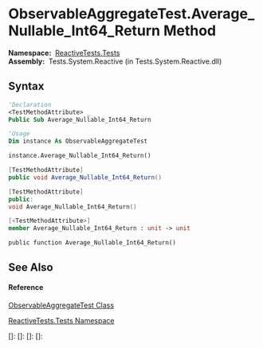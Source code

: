 # ObservableAggregateTest.Average\_Nullable\_Int64\_Return Method

**Namespace:**  [ReactiveTests.Tests](ReactiveTests.Tests\ReactiveTests.Tests.md)  
**Assembly:**  Tests.System.Reactive (in Tests.System.Reactive.dll)

## Syntax

```vb
'Declaration
<TestMethodAttribute> _
Public Sub Average_Nullable_Int64_Return
```

```vb
'Usage
Dim instance As ObservableAggregateTest

instance.Average_Nullable_Int64_Return()
```

```csharp
[TestMethodAttribute]
public void Average_Nullable_Int64_Return()
```

```c++
[TestMethodAttribute]
public:
void Average_Nullable_Int64_Return()
```

```fsharp
[<TestMethodAttribute>]
member Average_Nullable_Int64_Return : unit -> unit 
```

```jscript
public function Average_Nullable_Int64_Return()
```

## See Also

#### Reference

[ObservableAggregateTest Class](ObservableAggregateTest\ObservableAggregateTest.md)

[ReactiveTests.Tests Namespace](ReactiveTests.Tests\ReactiveTests.Tests.md)

[]: 
[]: 
[]: 
[]: 